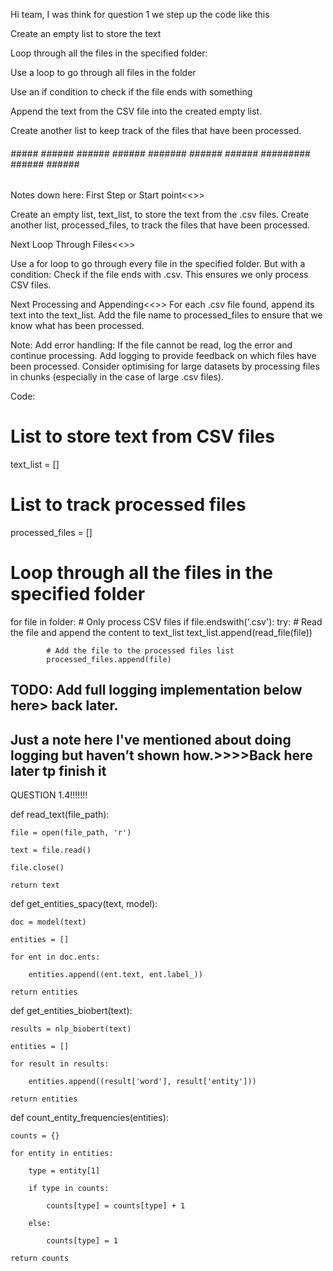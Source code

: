 Hi team, I was think for question 1 we step up the code like this

Create an empty list to store the text 

Loop through all the files in the specified folder:

Use a loop to go through all files in the folder 

Use an if condition to check if the file ends with something


Append the text from the CSV file into the created empty list.

Create another list to keep track of the files that have been processed.

######  #####  ######  ######  ######   #######  ######  ######  #########   ###### ###### ######
Notes down here:
First Step or Start point<<>>
 
Create an empty list, text_list, to store the text from the .csv files.
Create another list, processed_files, to track the files that have been processed.

Next
Loop Through Files<<>>

Use a for loop to go through every file in the specified folder.
But with a condition: Check if the file ends with .csv. This ensures we only process CSV files.

Next
Processing and Appending<<>>
For each .csv file found, append its text into the text_list.
Add the file name to processed_files to ensure that we know what has been processed.

Note:
Add error handling: If the file cannot be read, log the error and continue processing.
Add logging to provide feedback on which files have been processed.
Consider optimising for large datasets by processing files in chunks (especially in the case of large .csv files).

Code:


# List to store text from CSV files
text_list = []

# List to track processed files
processed_files = []


# Loop through all the files in the specified folder
for file in folder:
    # Only process CSV files
    if file.endswith('.csv'):
        try:
           # Read the file and append the content to text_list
            text_list.append(read_file(file))
            
            # Add the file to the processed files list
            processed_files.append(file)


## TODO: Add full logging implementation below here> back later.


## Just a note here I've mentioned about doing logging but haven’t shown how.>>>>Back here later tp finish it





QUESTION 1.4!!!!!!!

 


def read_text(file_path):

    file = open(file_path, 'r')

    text = file.read()

    file.close()

    return text
 


def get_entities_spacy(text, model):

    doc = model(text)

    entities = []

    for ent in doc.ents:

        entities.append((ent.text, ent.label_))

    return entities
 


def get_entities_biobert(text):

    results = nlp_biobert(text)

    entities = []

    for result in results:

        entities.append((result['word'], result['entity']))

    return entities
 


def count_entity_frequencies(entities):

    counts = {}

    for entity in entities:

        type = entity[1]

        if type in counts:

            counts[type] = counts[type] + 1

        else:

            counts[type] = 1

    return counts

 